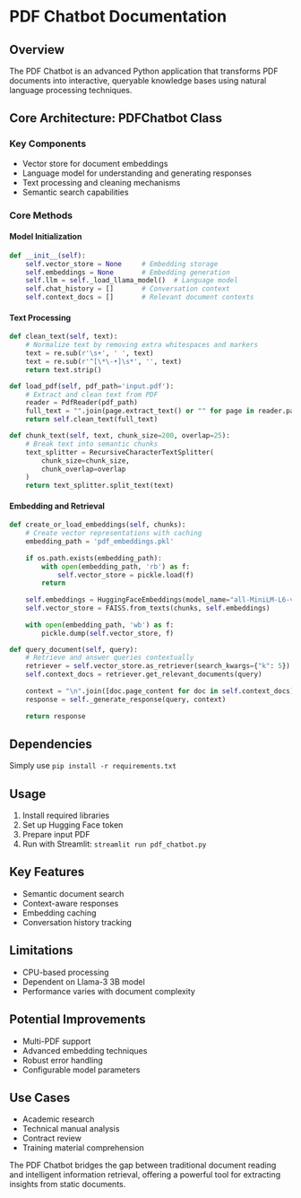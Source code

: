 # PDF Chatbot Documentation

## Overview
The PDF Chatbot is an advanced Python application that transforms PDF documents into interactive, queryable knowledge bases using natural language processing techniques.

## Core Architecture: PDFChatbot Class

### Key Components
- Vector store for document embeddings
- Language model for understanding and generating responses
- Text processing and cleaning mechanisms
- Semantic search capabilities

### Core Methods

#### Model Initialization
```python
def __init__(self):
    self.vector_store = None     # Embedding storage
    self.embeddings = None       # Embedding generation
    self.llm = self._load_llama_model()  # Language model
    self.chat_history = []       # Conversation context
    self.context_docs = []       # Relevant document contexts
```

#### Text Processing
```python
def clean_text(self, text):
    # Normalize text by removing extra whitespaces and markers
    text = re.sub(r'\s+', ' ', text)
    text = re.sub(r'^[\*\-•]\s*', '', text)
    return text.strip()

def load_pdf(self, pdf_path='input.pdf'):
    # Extract and clean text from PDF
    reader = PdfReader(pdf_path)
    full_text = "".join(page.extract_text() or "" for page in reader.pages)
    return self.clean_text(full_text)

def chunk_text(self, text, chunk_size=200, overlap=25):
    # Break text into semantic chunks
    text_splitter = RecursiveCharacterTextSplitter(
        chunk_size=chunk_size,
        chunk_overlap=overlap
    )
    return text_splitter.split_text(text)
```

#### Embedding and Retrieval
```python
def create_or_load_embeddings(self, chunks):
    # Create vector representations with caching
    embedding_path = 'pdf_embeddings.pkl'
    
    if os.path.exists(embedding_path):
        with open(embedding_path, 'rb') as f:
            self.vector_store = pickle.load(f)
        return
    
    self.embeddings = HuggingFaceEmbeddings(model_name="all-MiniLM-L6-v2")
    self.vector_store = FAISS.from_texts(chunks, self.embeddings)
    
    with open(embedding_path, 'wb') as f:
        pickle.dump(self.vector_store, f)

def query_document(self, query):
    # Retrieve and answer queries contextually
    retriever = self.vector_store.as_retriever(search_kwargs={"k": 5})
    self.context_docs = retriever.get_relevant_documents(query)
    
    context = "\n".join([doc.page_content for doc in self.context_docs])
    response = self._generate_response(query, context)
    
    return response
```

## Dependencies
Simply use `pip install -r requirements.txt`


## Usage
1. Install required libraries
2. Set up Hugging Face token
3. Prepare input PDF
4. Run with Streamlit: `streamlit run pdf_chatbot.py`

## Key Features
- Semantic document search
- Context-aware responses
- Embedding caching
- Conversation history tracking

## Limitations
- CPU-based processing
- Dependent on Llama-3 3B model
- Performance varies with document complexity

## Potential Improvements
- Multi-PDF support
- Advanced embedding techniques
- Robust error handling
- Configurable model parameters

## Use Cases
- Academic research
- Technical manual analysis
- Contract review
- Training material comprehension

The PDF Chatbot bridges the gap between traditional document reading and intelligent information retrieval, offering a powerful tool for extracting insights from static documents.
